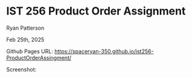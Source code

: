 # IST 256 Product Order Assignment

Ryan Patterson

Feb 25th, 2025

Github Pages URL: https://spaceryan-350.github.io/ist256-ProductOrderAssingment/

Screenshot: